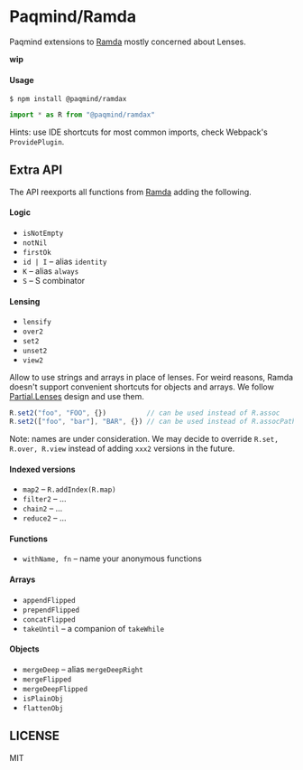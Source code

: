 # Paqmind/Ramda

Paqmind extensions to [Ramda](http://ramdajs.com/) mostly concerned about Lenses.

**wip**

#### Usage

```
$ npm install @paqmind/ramdax
```

```js
import * as R from "@paqmind/ramdax"
```

Hints: use IDE shortcuts for most common imports, check Webpack's `ProvidePlugin`.

## Extra API

The API reexports all functions from [Ramda](http://ramdajs.com/docs/) adding the following.

#### Logic

* `isNotEmpty`
* `notNil`
* `firstOk`
* `id | I` – alias `identity`
* `K` – alias `always`
* `S` – S combinator

#### Lensing

* `lensify`
* `over2`
* `set2`
* `unset2`
* `view2`

Allow to use strings and arrays in place of lenses.
For weird reasons, Ramda doesn't support convenient shortcuts for objects and arrays.
We follow [Partial.Lenses](https://github.com/calmm-js/partial.lenses) design and use them.

```js
R.set2("foo", "FOO", {})          // can be used instead of R.assoc
R.set2(["foo", "bar"], "BAR", {}) // can be used instead of R.assocPath
```

Note: names are under consideration. We may decide to override `R.set, R.over, R.view` instead of adding `xxx2` versions
in the future.

#### Indexed versions

* `map2` – `R.addIndex(R.map)`
* `filter2` – ...
* `chain2` – ...
* `reduce2` – ...

#### Functions

* `withName, fn` – name your anonymous functions

#### Arrays

* `appendFlipped`
* `prependFlipped`
* `concatFlipped`
* `takeUntil` – a companion of `takeWhile`

#### Objects

* `mergeDeep` – alias `mergeDeepRight`
* `mergeFlipped`
* `mergeDeepFlipped`
* `isPlainObj`
* `flattenObj`

## LICENSE

MIT
